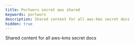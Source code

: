 ```yaml
---
title: Portworx secret aws shared
keywords: portworx
description: Shared content for all aws-kms secret docs
hidden: true
---
```


Shared content for all aws-kms secret docs